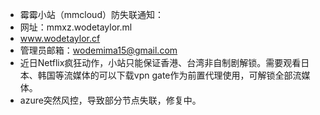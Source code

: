 - 霉霉小站（mmcloud）防失联通知：
- 网址：mmxz.wodetaylor.ml
- www.wodetaylor.cf
- 管理员邮箱：wodemima15@gmail.com
- 近日Netflix疯狂动作，小站只能保证香港、台湾非自制剧解锁。需要观看日本、韩国等流媒体的可以下载vpn gate作为前置代理使用，可解锁全部流媒体。
- azure突然风控，导致部分节点失联，修复中。

<!---
wodemima15/wodemima15 is a ✨ special ✨ repository because its `README.md` (this file) appears on your GitHub profile.
You can click the Preview link to take a look at your changes.
--->
